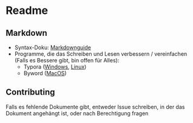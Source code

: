 ﻿# Readme

## Markdown

- Syntax-Doku: [Markdownguide](https://www.markdownguide.org/basic-syntax/)
- Programme, die das Schreiben und Lesen verbessern / vereinfachen (Falls es Bessere gibt, bin offen für Alles):
  - Typora ([Windows](https://typora.io/#windows), [Linux](https://typora.io/#linux))
  - Byword ([MacOS](https://apps.apple.com/us/app/byword/id420212497))

## Contributing

Falls es fehlende Dokumente gibt, entweder Issue schreiben, in der das Dokument angehängt ist, oder nach Berechtigung fragen

